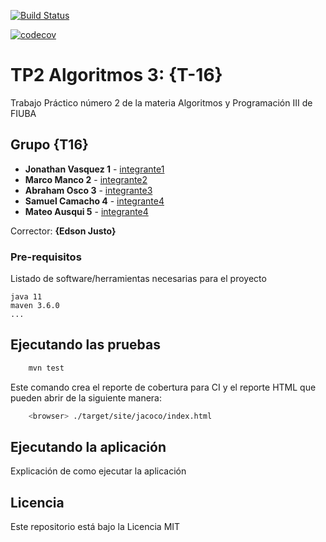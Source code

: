 [![Build Status](https://travis-ci.com/github/AbrahamOsco/tp2Algo3.svg?branch=master)](https://travis-ci.com/github/AbrahamOsco/tp2Algo3)

[![codecov](https://codecov.io/gh/fiuba/algo3_proyecto_base_tp2/branch/master/graph/badge.svg)](https://codecov.io/gh/fiuba/algo3_proyecto_base_tp2)



# TP2 Algoritmos 3: {T-16}

Trabajo Práctico número 2 de la materia Algoritmos y Programación III de FIUBA

## Grupo {T16}

* **Jonathan Vasquez 1** - [integrante1](https://github.com/Jonathan-Vasquez)
* **Marco Manco 2** - [integrante2](https://github.com/marco-amm)
* **Abraham Osco 3** - [integrante3](https://github.com/AbrahamOsco)
* **Samuel Camacho 4** - [integrante4](https://github.com/ElBrujas)
* **Mateo Ausqui 5** - [integrante4](https://github.com/Mat-JA)

Corrector: **{Edson Justo}**

### Pre-requisitos

Listado de software/herramientas necesarias para el proyecto

```
java 11
maven 3.6.0
...
```

## Ejecutando las pruebas

```bash
    mvn test
```

Este comando crea el reporte de cobertura para CI y el reporte HTML que pueden abrir de la siguiente manera:

```bash
    <browser> ./target/site/jacoco/index.html
```

## Ejecutando la aplicación

Explicación de como ejecutar la aplicación

## Licencia

Este repositorio está bajo la Licencia MIT
